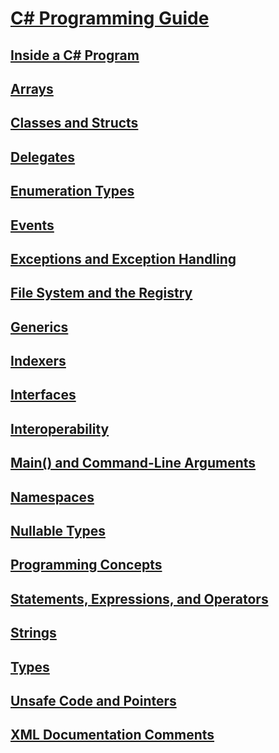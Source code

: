 # [C# Programming Guide](index.md)
## [Inside a C# Program](inside-a-program/)
## [Arrays](arrays/)
## [Classes and Structs](classes-and-structs/)
## [Delegates](delegates/index.md)
## [Enumeration Types](enumeration-types.md)
## [Events](events/)
## [Exceptions and Exception Handling](exceptions/)
## [File System and the Registry](file-system/)
## [Generics](generics/)
## [Indexers](indexers/)
## [Interfaces](interfaces/)
## [Interoperability](interop/)
## [Main() and Command-Line Arguments](main-and-command-args/)
## [Namespaces](namespaces/)
## [Nullable Types](nullable-types/)
## [Programming Concepts](concepts/)
## [Statements, Expressions, and Operators](statements-expressions-operators/)
## [Strings](strings/)
## [Types](types/)
## [Unsafe Code and Pointers](unsafe-code-pointers/)
## [XML Documentation Comments](xmldoc/)
